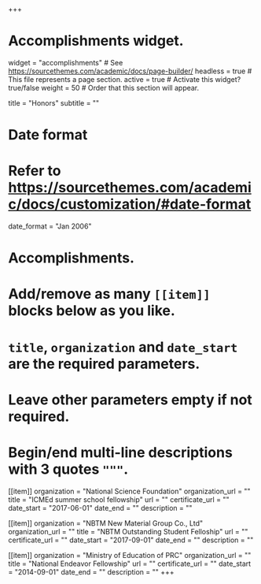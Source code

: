 +++
# Accomplishments widget.
widget = "accomplishments"  # See https://sourcethemes.com/academic/docs/page-builder/
headless = true  # This file represents a page section.
active = true  # Activate this widget? true/false
weight = 50  # Order that this section will appear.

title = "Honors"
subtitle = ""

# Date format
#   Refer to https://sourcethemes.com/academic/docs/customization/#date-format
date_format = "Jan 2006"

# Accomplishments.
#   Add/remove as many `[[item]]` blocks below as you like.
#   `title`, `organization` and `date_start` are the required parameters.
#   Leave other parameters empty if not required.
#   Begin/end multi-line descriptions with 3 quotes `"""`.

[[item]]
  organization = "National Science Foundation"
  organization_url = ""
  title = "ICMEd summer school fellowship"
  url = ""
  certificate_url = ""
  date_start = "2017-06-01"
  date_end = ""
  description = ""

[[item]]
  organization = "NBTM New Material Group Co., Ltd"
  organization_url = ""
  title = "NBTM Outstanding Student Felloship"
  url = ""
  certificate_url = ""
  date_start = "2017-09-01"
  date_end = ""
  description = ""

[[item]]
  organization = "Ministry of Education of PRC"
  organization_url = ""
  title = "National Endeavor Fellowship"
  url = ""
  certificate_url = ""
  date_start = "2014-09-01"
  date_end = ""
  description = ""
+++
